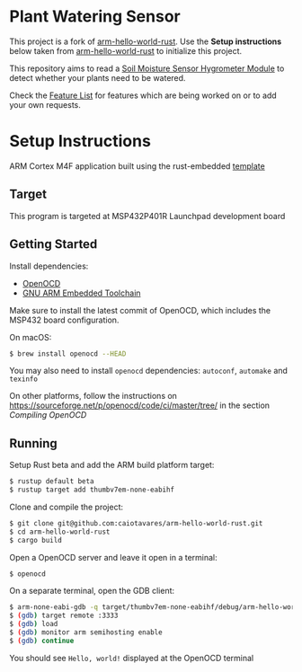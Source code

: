 # Plant Watering Sensor

This project is a fork of [arm-hello-world-rust](https://github.com/caiotavares/arm-hello-world-rust).
Use the **Setup instructions** below taken from [arm-hello-world-rust](https://github.com/caiotavares/arm-hello-world-rust) to initialize this project.

This repository aims to read a [Soil Moisture Sensor Hygrometer Module](https://www.amazon.de/-/en/Aideepen-Hygrometer-Capacitive-Corrosion-Resistant/dp/B08GCRZVSR/ref=sr_1_1?crid=2W7XF8F4JKXZQ&dib=eyJ2IjoiMSJ9.Ny3kivPWKCRgx8Sjtrz7Fw.ohgDE1o5dPTlRXRLrAiAA_s1_pvnoX7SqPY2ZAuswf0&dib_tag=se&keywords=Aideepen+6+Pieces+Soil+Moisture+Sensor+Hygrometer+Module+V1.2+Capacitive+Corrosion+Resistant+Module+for+Plant+Watering+DIY&qid=1717084973&s=industrial&sprefix=aideepen+6+pieces+soil+moisture+sensor+hygrometer+module+v1.2+capacitive+corrosion+resistant+module+for+plant+watering+diy+%2Cindustrial%2C101&sr=1-1) to detect whether your plants need to be watered.

Check the [Feature List](feature_list.md) for features which are being worked on or to add your own requests.



# Setup Instructions

ARM Cortex M4F application built using the rust-embedded [template](https://github.com/rust-embedded/cortex-m-quickstart)

## Target

This program is targeted at MSP432P401R Launchpad development board

## Getting Started

Install dependencies:

- [OpenOCD](http://openocd.org/)
- [GNU ARM Embedded Toolchain](https://developer.arm.com/tools-and-software/open-source-software/developer-tools/gnu-toolchain/gnu-rm)

Make sure to install the latest commit of OpenOCD, which includes the MSP432 board configuration.

On macOS:
```bash
$ brew install openocd --HEAD
```
You may also need to install `openocd` dependencies: `autoconf`, `automake` and `texinfo`

On other platforms, follow the instructions on https://sourceforge.net/p/openocd/code/ci/master/tree/ in the section *Compiling OpenOCD*

## Running

Setup Rust beta and add the ARM build platform target:
```bash
$ rustup default beta
$ rustup target add thumbv7em-none-eabihf
```

Clone and compile the project:
```bash
$ git clone git@github.com:caiotavares/arm-hello-world-rust.git
$ cd arm-hello-world-rust
$ cargo build
```

Open a OpenOCD server and leave it open in a terminal:

```bash
$ openocd
```

On a separate terminal, open the GDB client:

```bash
$ arm-none-eabi-gdb -q target/thumbv7em-none-eabihf/debug/arm-hello-world-rust
$ (gdb) target remote :3333
$ (gdb) load
$ (gdb) monitor arm semihosting enable
$ (gdb) continue
```

You should see `Hello, world!` displayed at the OpenOCD terminal
